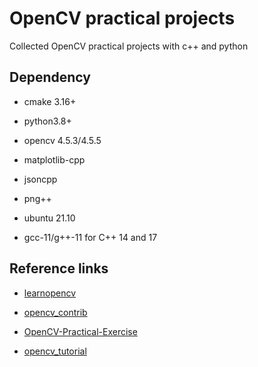 # OpenCV practical projects

Collected OpenCV practical projects with c++ and python

## Dependency

- cmake 3.16+

- python3.8+

- opencv 4.5.3/4.5.5

- matplotlib-cpp

- jsoncpp

- png++

- ubuntu 21.10

- gcc-11/g++-11 for C++ 14 and 17


## Reference links
- [learnopencv](https://github.com/spmallick/learnopencv)

- [opencv_contrib](https://github.com/opencv/opencv_contrib)

- [OpenCV-Practical-Exercise](https://github.com/luohenyueji/OpenCV-Practical-Exercise)

- [opencv_tutorial](https://github.com/gloomyfish1998/opencv_tutorial)


